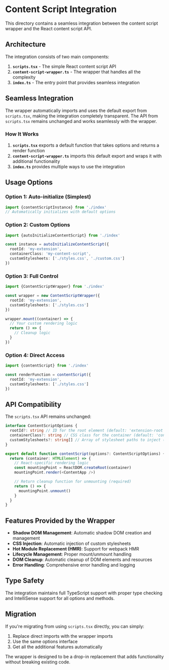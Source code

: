 # Content Script Integration

This directory contains a seamless integration between the content script wrapper and the React content script API.

## Architecture

The integration consists of two main components:

1. **`scripts.tsx`** - The simple React content script API
2. **`content-script-wrapper.ts`** - The wrapper that handles all the complexity
3. **`index.ts`** - The entry point that provides seamless integration

## Seamless Integration

The wrapper automatically imports and uses the default export from `scripts.tsx`, making the integration completely transparent. The API from `scripts.tsx` remains unchanged and works seamlessly with the wrapper.

### How It Works

1. **`scripts.tsx`** exports a default function that takes options and returns a render function
2. **`content-script-wrapper.ts`** imports this default export and wraps it with additional functionality
3. **`index.ts`** provides multiple ways to use the integration

## Usage Options

### Option 1: Auto-initialize (Simplest)

```typescript
import {contentScriptInstance} from './index'
// Automatically initializes with default options
```

### Option 2: Custom Options

```typescript
import {autoInitializeContentScript} from './index'

const instance = autoInitializeContentScript({
  rootId: 'my-extension',
  containerClass: 'my-content-script',
  customStylesheets: ['./styles.css', './custom.css']
})
```

### Option 3: Full Control

```typescript
import {ContentScriptWrapper} from './index'

const wrapper = new ContentScriptWrapper({
  rootId: 'my-extension',
  customStylesheets: ['./styles.css']
})

wrapper.mount((container) => {
  // Your custom rendering logic
  return () => {
    // Cleanup logic
  }
})
```

### Option 4: Direct Access

```typescript
import {contentScript} from './index'

const renderFunction = contentScript({
  rootId: 'my-extension',
  customStylesheets: ['./styles.css']
})
```

## API Compatibility

The `scripts.tsx` API remains unchanged:

```typescript
interface ContentScriptOptions {
  rootId?: string // ID for the root element (default: 'extension-root')
  containerClass?: string // CSS class for the container (default: 'content_script')
  customStylesheets?: string[] // Array of stylesheet paths to inject (default: ['./styles.css'])
}

export default function contentScript(options?: ContentScriptOptions) {
  return (container: HTMLElement) => {
    // React-specific rendering logic
    const mountingPoint = ReactDOM.createRoot(container)
    mountingPoint.render(<ContentApp />)

    // Return cleanup function for unmounting (required)
    return () => {
      mountingPoint.unmount()
    }
  }
}
```

## Features Provided by the Wrapper

- **Shadow DOM Management**: Automatic shadow DOM creation and management
- **CSS Injection**: Automatic injection of custom stylesheets
- **Hot Module Replacement (HMR)**: Support for webpack HMR
- **Lifecycle Management**: Proper mount/unmount handling
- **DOM Cleanup**: Automatic cleanup of DOM elements and resources
- **Error Handling**: Comprehensive error handling and logging

## Type Safety

The integration maintains full TypeScript support with proper type checking and IntelliSense support for all options and methods.

## Migration

If you're migrating from using `scripts.tsx` directly, you can simply:

1. Replace direct imports with the wrapper imports
2. Use the same options interface
3. Get all the additional features automatically

The wrapper is designed to be a drop-in replacement that adds functionality without breaking existing code.
